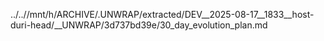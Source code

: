 ../..//mnt/h/ARCHIVE/.UNWRAP/extracted/DEV__2025-08-17__1833__host-duri-head/__UNWRAP/3d737bd39e/30_day_evolution_plan.md
